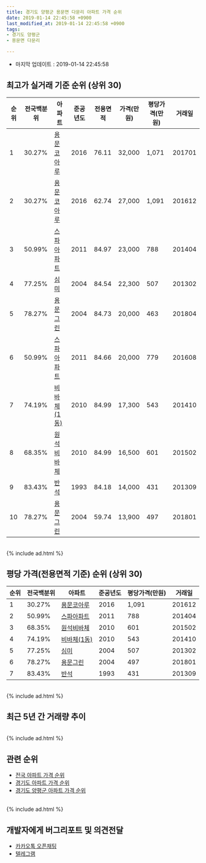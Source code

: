 ```yaml
---
title: 경기도 양평군 용문면 다문리 아파트 가격 순위
date: 2019-01-14 22:45:58 +0900
last_modified_at: 2019-01-14 22:45:58 +0900
tags:
- 경기도 양평군
- 용문면 다문리

---
```


* 마지막 업데이트 : 2019-01-14 22:45:58

## 최고가 실거래 기준 순위 (상위 30)


|순위|전국백분위|아파트|준공년도|전용면적|가격(만원)|평당가격(만원)|거래일|
|---|---|---|---|---|---|---|---|
|1|30.27%|[용문코아루](https://search.naver.com/search.naver?query=%EA%B2%BD%EA%B8%B0%EB%8F%84+%EC%96%91%ED%8F%89%EA%B5%B0+%EC%9A%A9%EB%AC%B8%EB%A9%B4+%EB%8B%A4%EB%AC%B8%EB%A6%AC+%EC%9A%A9%EB%AC%B8%EC%BD%94%EC%95%84%EB%A3%A8)|2016|76.11|32,000|1,071|201701|
|2|30.27%|[용문코아루](https://search.naver.com/search.naver?query=%EA%B2%BD%EA%B8%B0%EB%8F%84+%EC%96%91%ED%8F%89%EA%B5%B0+%EC%9A%A9%EB%AC%B8%EB%A9%B4+%EB%8B%A4%EB%AC%B8%EB%A6%AC+%EC%9A%A9%EB%AC%B8%EC%BD%94%EC%95%84%EB%A3%A8)|2016|62.74|27,000|1,091|201612|
|3|50.99%|[스파아파트](https://search.naver.com/search.naver?query=%EA%B2%BD%EA%B8%B0%EB%8F%84+%EC%96%91%ED%8F%89%EA%B5%B0+%EC%9A%A9%EB%AC%B8%EB%A9%B4+%EB%8B%A4%EB%AC%B8%EB%A6%AC+%EC%8A%A4%ED%8C%8C%EC%95%84%ED%8C%8C%ED%8A%B8)|2011|84.97|23,000|788|201404|
|4|77.25%|[심미](https://search.naver.com/search.naver?query=%EA%B2%BD%EA%B8%B0%EB%8F%84+%EC%96%91%ED%8F%89%EA%B5%B0+%EC%9A%A9%EB%AC%B8%EB%A9%B4+%EB%8B%A4%EB%AC%B8%EB%A6%AC+%EC%8B%AC%EB%AF%B8)|2004|84.54|22,300|507|201302|
|5|78.27%|[용문그린](https://search.naver.com/search.naver?query=%EA%B2%BD%EA%B8%B0%EB%8F%84+%EC%96%91%ED%8F%89%EA%B5%B0+%EC%9A%A9%EB%AC%B8%EB%A9%B4+%EB%8B%A4%EB%AC%B8%EB%A6%AC+%EC%9A%A9%EB%AC%B8%EA%B7%B8%EB%A6%B0)|2004|84.73|20,000|463|201804|
|6|50.99%|[스파아파트](https://search.naver.com/search.naver?query=%EA%B2%BD%EA%B8%B0%EB%8F%84+%EC%96%91%ED%8F%89%EA%B5%B0+%EC%9A%A9%EB%AC%B8%EB%A9%B4+%EB%8B%A4%EB%AC%B8%EB%A6%AC+%EC%8A%A4%ED%8C%8C%EC%95%84%ED%8C%8C%ED%8A%B8)|2011|84.66|20,000|779|201608|
|7|74.19%|[비바체(1동)](https://search.naver.com/search.naver?query=%EA%B2%BD%EA%B8%B0%EB%8F%84+%EC%96%91%ED%8F%89%EA%B5%B0+%EC%9A%A9%EB%AC%B8%EB%A9%B4+%EB%8B%A4%EB%AC%B8%EB%A6%AC+%EB%B9%84%EB%B0%94%EC%B2%B4%281%EB%8F%99%29)|2010|84.99|17,300|543|201410|
|8|68.35%|[원석비바체](https://search.naver.com/search.naver?query=%EA%B2%BD%EA%B8%B0%EB%8F%84+%EC%96%91%ED%8F%89%EA%B5%B0+%EC%9A%A9%EB%AC%B8%EB%A9%B4+%EB%8B%A4%EB%AC%B8%EB%A6%AC+%EC%9B%90%EC%84%9D%EB%B9%84%EB%B0%94%EC%B2%B4)|2010|84.99|16,500|601|201502|
|9|83.43%|[반석](https://search.naver.com/search.naver?query=%EA%B2%BD%EA%B8%B0%EB%8F%84+%EC%96%91%ED%8F%89%EA%B5%B0+%EC%9A%A9%EB%AC%B8%EB%A9%B4+%EB%8B%A4%EB%AC%B8%EB%A6%AC+%EB%B0%98%EC%84%9D)|1993|84.18|14,000|431|201309|
|10|78.27%|[용문그린](https://search.naver.com/search.naver?query=%EA%B2%BD%EA%B8%B0%EB%8F%84+%EC%96%91%ED%8F%89%EA%B5%B0+%EC%9A%A9%EB%AC%B8%EB%A9%B4+%EB%8B%A4%EB%AC%B8%EB%A6%AC+%EC%9A%A9%EB%AC%B8%EA%B7%B8%EB%A6%B0)|2004|59.74|13,900|497|201801|


<br>
{% include ad.html %}
<br>

## 평당 가격(전용면적 기준) 순위 (상위 30)


|순위|전국백분위|아파트|준공년도|평당가격(만원)|거래일|
|---|---|---|---|---|---|
|1|30.27%|[용문코아루](https://search.naver.com/search.naver?query=%EA%B2%BD%EA%B8%B0%EB%8F%84+%EC%96%91%ED%8F%89%EA%B5%B0+%EC%9A%A9%EB%AC%B8%EB%A9%B4+%EB%8B%A4%EB%AC%B8%EB%A6%AC+%EC%9A%A9%EB%AC%B8%EC%BD%94%EC%95%84%EB%A3%A8)|2016|1,091|201612|
|2|50.99%|[스파아파트](https://search.naver.com/search.naver?query=%EA%B2%BD%EA%B8%B0%EB%8F%84+%EC%96%91%ED%8F%89%EA%B5%B0+%EC%9A%A9%EB%AC%B8%EB%A9%B4+%EB%8B%A4%EB%AC%B8%EB%A6%AC+%EC%8A%A4%ED%8C%8C%EC%95%84%ED%8C%8C%ED%8A%B8)|2011|788|201404|
|3|68.35%|[원석비바체](https://search.naver.com/search.naver?query=%EA%B2%BD%EA%B8%B0%EB%8F%84+%EC%96%91%ED%8F%89%EA%B5%B0+%EC%9A%A9%EB%AC%B8%EB%A9%B4+%EB%8B%A4%EB%AC%B8%EB%A6%AC+%EC%9B%90%EC%84%9D%EB%B9%84%EB%B0%94%EC%B2%B4)|2010|601|201502|
|4|74.19%|[비바체(1동)](https://search.naver.com/search.naver?query=%EA%B2%BD%EA%B8%B0%EB%8F%84+%EC%96%91%ED%8F%89%EA%B5%B0+%EC%9A%A9%EB%AC%B8%EB%A9%B4+%EB%8B%A4%EB%AC%B8%EB%A6%AC+%EB%B9%84%EB%B0%94%EC%B2%B4%281%EB%8F%99%29)|2010|543|201410|
|5|77.25%|[심미](https://search.naver.com/search.naver?query=%EA%B2%BD%EA%B8%B0%EB%8F%84+%EC%96%91%ED%8F%89%EA%B5%B0+%EC%9A%A9%EB%AC%B8%EB%A9%B4+%EB%8B%A4%EB%AC%B8%EB%A6%AC+%EC%8B%AC%EB%AF%B8)|2004|507|201302|
|6|78.27%|[용문그린](https://search.naver.com/search.naver?query=%EA%B2%BD%EA%B8%B0%EB%8F%84+%EC%96%91%ED%8F%89%EA%B5%B0+%EC%9A%A9%EB%AC%B8%EB%A9%B4+%EB%8B%A4%EB%AC%B8%EB%A6%AC+%EC%9A%A9%EB%AC%B8%EA%B7%B8%EB%A6%B0)|2004|497|201801|
|7|83.43%|[반석](https://search.naver.com/search.naver?query=%EA%B2%BD%EA%B8%B0%EB%8F%84+%EC%96%91%ED%8F%89%EA%B5%B0+%EC%9A%A9%EB%AC%B8%EB%A9%B4+%EB%8B%A4%EB%AC%B8%EB%A6%AC+%EB%B0%98%EC%84%9D)|1993|431|201309|


<br>
{% include ad.html %}
<br>

## 최근 5년 간 거래량 추이


<div style="width:100%;">
    <canvas id="deal_progress" height="250"></canvas>
</div>

<script>
new Chart(document.getElementById("deal_progress"), {
    type: 'line',
    data: {
        labels: ['201401','201402','201403','201404','201405','201406','201407','201408','201409','201410','201411','201412','201501','201502','201503','201504','201505','201506','201507','201508','201509','201510','201511','201512','201601','201602','201603','201604','201605','201606','201607','201608','201609','201610','201611','201612','201701','201702','201703','201704','201705','201706','201707','201708','201709','201710','201711','201712','201801','201802','201803','201804','201805','201806','201807','201808','201809','201810','201811','201812','201901'],
        datasets: [{
            label: '실거래 수',
            pointRadius: 1,
            data: [1, 0, 2, 5, 0, 2, 0, 1, 0, 3, 3, 1, 3, 2, 2, 2, 2, 2, 3, 1, 3, 0, 3, 1, 0, 3, 3, 1, 0, 2, 2, 1, 1, 2, 0, 2, 8, 1, 6, 4, 5, 2, 1, 5, 2, 1, 0, 1, 3, 2, 2, 2, 2, 3, 3, 1, 3, 1, 2, 2, 0],
            borderColor: "rgba(255, 201, 14, 1)",
            backgroundColor: "rgba(255, 201, 14, 0.5)",
            fill: true,
        }]
    },
    options: {
        responsive: true,
        title: {
            display: true,
            text: '5년간 거래량 추이'
        },
        tooltips: {
            mode: 'index',
            intersect: false,
        },
        hover: {
            mode: 'nearest',
            intersect: true
        },
        scales: {
            xAxes: [{
                display: true,
                scaleLabel: {
                    display: true,
                    labelString: '년/월'
                }
            }],
            yAxes: [{
                display: true,
                ticks: {
                    suggestedMin: 0,
                },
                scaleLabel: {
                    display: true,
                    labelString: '실거래 수'
                }
            }]
        }
    }
});

</script>


<br>
{% include ad.html %}
<br>

## 관련 순위

- [전국 아파트 가격 순위](https://inasie.github.io/apt-ranking/전국)
- [경기도 아파트 가격 순위](https://inasie.github.io/apt-ranking/경기도)
- [경기도 양평군 아파트 가격 순위](https://inasie.github.io/apt-ranking/경기도-양평군)


<br>
{% include ad.html %}
<br>

## 개발자에게 버그리포트 및 의견전달

- [카카오톡 오픈채팅](https://open.kakao.com/o/gLJUAP4)
- [텔레그램](https://t.me/inasie)

